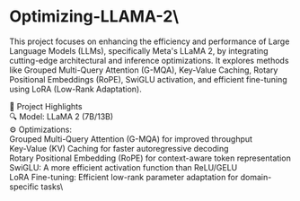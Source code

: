 # Optimizing-LLAMA-2\
This project focuses on enhancing the efficiency and performance of Large Language Models (LLMs), specifically Meta's LLaMA 2, by integrating cutting-edge architectural and inference optimizations. It explores methods like Grouped Multi-Query Attention (G-MQA), Key-Value Caching, Rotary Positional Embeddings (RoPE), SwiGLU activation, and efficient fine-tuning using LoRA (Low-Rank Adaptation).

🚀 Project Highlights\
🔍 Model: LLaMA 2 (7B/13B)\
⚙️ Optimizations:\
  Grouped Multi-Query Attention (G-MQA) for improved throughput\
  Key-Value (KV) Caching for faster autoregressive decoding\
  Rotary Positional Embedding (RoPE) for context-aware token representation\
  SwiGLU: A more efficient activation function than ReLU/GELU\
  LoRA Fine-tuning: Efficient low-rank parameter adaptation for domain-specific tasks\
